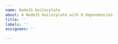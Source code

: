 ```yaml
---
name: NodeJS boilerplate
about: A NodeJS boilerplate with 0 dependencies
title: ''
labels: ''
assignees: ''

---
```



